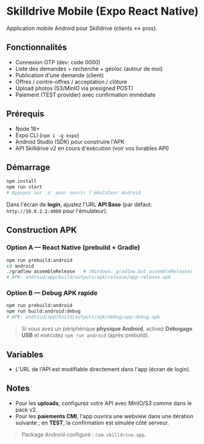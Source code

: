 
# Skilldrive Mobile (Expo React Native)

Application mobile Android pour Skilldrive (clients ↔ pros).

## Fonctionnalités
- Connexion OTP (dev: code 0000)
- Liste des demandes + recherche + géoloc (autour de moi)
- Publication d'une demande (client)
- Offres / contre-offres / acceptation / clôture
- Upload photos (S3/MinIO via presigned POST)
- Paiement (TEST provider) avec confirmation immédiate

## Prérequis
- Node 18+
- Expo CLI (`npm i -g expo`)
- Android Studio (SDK) pour construire l'APK
- API Skilldrive v2 en cours d'exécution (voir vos livrables API)

## Démarrage
```bash
npm install
npm run start
# Appuyez sur 'a' pour ouvrir l'émulateur Android
```

Dans l'écran de **login**, ajustez l'URL **API Base** (par défaut: `http://10.0.2.2:4000` pour l'émulateur).

## Construction APK
### Option A — React Native (prebuild + Gradle)
```bash
npm run prebuild:android
cd android
./gradlew assembleRelease   # (Windows: gradlew.bat assembleRelease)
# APK: android/app/build/outputs/apk/release/app-release.apk
```

### Option B — Debug APK rapide
```bash
npm run prebuild:android
npm run build:android:debug
# APK: android/app/build/outputs/apk/debug/app-debug.apk
```

> Si vous avez un périphérique **physique Android**, activez **Débogage USB** et exécutez `npm run android` (après prebuild).

## Variables
- L'URL de l'API est modifiable directement dans l'app (écran de login).

## Notes
- Pour les **uploads**, configurez votre API avec MinIO/S3 comme dans le pack v2.
- Pour les **paiements CMI**, l'app ouvrira une webview dans une itération suivante ; en **TEST**, la confirmation est simulée côté serveur.


> Package Android configuré : `com.skilldrive.app`.
